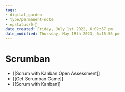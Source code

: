 ```yaml
---
tags: 
- digital_garden
- type/permanent-note
- epstatus/0-🌰
date_created: Friday, July 1st 2022, 6:02:57 pm
date_modified: Thursday, May 18th 2023, 6:15:56 pm
---
```

# Scrumban
+ [[Scrum with Kanban Open Assessment]]
+ [[Get Scrumban Game]]
+ [[Scrum with Kanban]]

